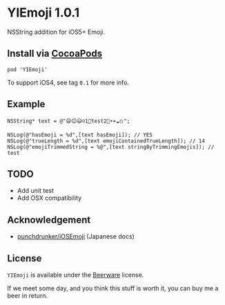 YIEmoji 1.0.1
=============

NSString addition for iOS5+ Emoji.

Install via [CocoaPods](http://cocoapods.org/)
----------

```
pod 'YIEmoji'
```

To support iOS4, see tag `0.1` for more info.

Example
-------
```
NSString* text = @"😄😊😃☺1⃣test2⃣☀☔☁⛄";

NSLog(@"hasEmoji = %d",[text hasEmoji]); // YES
NSLog(@"trueLength = %d",[text emojiContainedTrueLength]); // 14
NSLog(@"emojiTrimmedString = %@",[text stringByTrimmingEmojis]); // test
```

TODO
----
- Add unit test
- Add OSX compatibility

Acknowledgement
---------------

- [punchdrunker/iOSEmoji](https://github.com/punchdrunker/iOSEmoji) (Japanese docs)

License
-------
`YIEmoji` is available under the [Beerware](http://en.wikipedia.org/wiki/Beerware) license.

If we meet some day, and you think this stuff is worth it, you can buy me a beer in return.